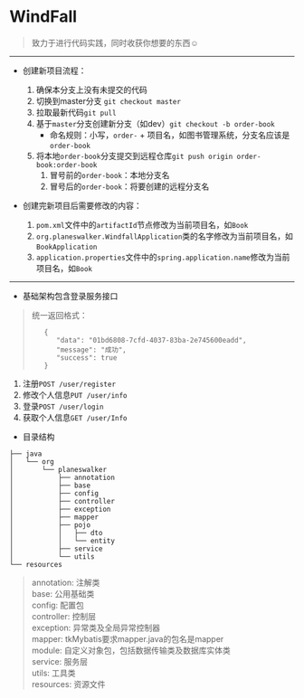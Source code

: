 # WindFall
> 致力于进行代码实践，同时收获你想要的东西☺️

---
- 创建新项目流程：
    1. 确保本分支上没有未提交的代码
    2. 切换到master分支 `git checkout master`
    3. 拉取最新代码`git pull`
    4. 基于`master`分支创建新分支（如dev）`git checkout -b order-book`
        - 命名规则：小写，`order-` + 项目名，如图书管理系统，分支名应该是`order-book`
    5. 将本地`order-book`分支提交到远程仓库`git push origin order-book:order-book`
        1. 冒号前的`order-book`：本地分支名
        2. 冒号后的`order-book`：将要创建的远程分支名
        
- 创建完新项目后需要修改的内容：
    1. `pom.xml`文件中的`artifactId`节点修改为当前项目名，如`Book`
    2. `org.planeswalker.WindfallApplication`类的名字修改为当前项目名，如`BookApplication`
    3. `application.properties`文件中的`spring.application.name`修改为当前项目名，如`Book`
---
- 基础架构包含登录服务接口
> 统一返回格式：
> ```
>    {
>       "data": "01bd6808-7cfd-4037-83ba-2e745600eadd",
>       "message": "成功",
>       "success": true
>    }
> ```

1. 注册`POST /user/register`
2. 修改个人信息`PUT /user/info`
3. 登录`POST /user/login`
3. 获取个人信息`GET /user/Info`

- 目录结构
```
├── java
│   └── org
│       └── planeswalker
│           ├── annotation
│           ├── base
│           ├── config
│           ├── controller
│           ├── exception
│           ├── mapper
│           ├── pojo
│           │   ├── dto
│           │   └── entity
│           ├── service
│           └── utils
└── resources
```

> annotation: 注解类<br>
> base: 公用基础类<br>
> config: 配置包<br>
> controller: 控制层<br>
> exception: 异常类及全局异常控制器<br>
> mapper: tkMybatis要求mapper.java的包名是mapper<br>
> module: 自定义对象包，包括数据传输类及数据库实体类<br>
> service: 服务层<br>
> utils: 工具类<br>
> resources: 资源文件<br>